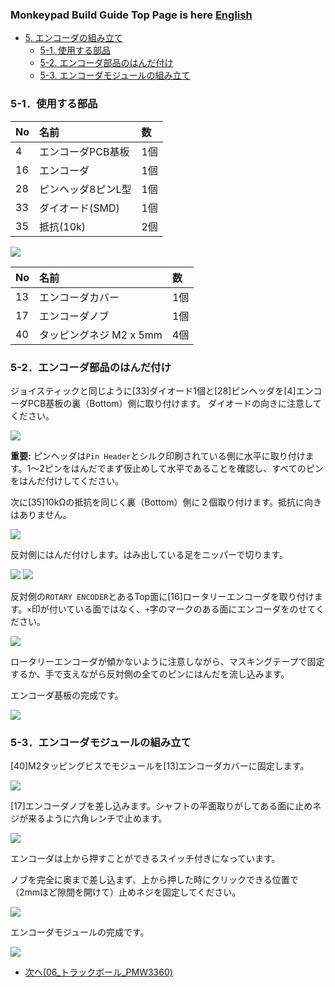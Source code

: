 ### Monkeypad Build Guide Top Page is here [English](01_build_guide.md)

  - [5. エンコーダの組み立て](05_エンコーダ.md)
    - [5-1. 使用する部品](./05_エンコーダ.md/#5-1使用する部品)
    - [5-2. エンコーダ部品のはんだ付け](./05_エンコーダ.md/#5-2エンコーダ部品のはんだ付け)
    - [5-3. エンコーダモジュールの組み立て](./05_エンコーダ.md/#5-3エンコーダモジュールの組み立て)

### 5-1．使用する部品

| No | 名前 | 数 |
|:-|:-|:-|
|  4 | エンコーダPCB基板 | 1個 |
| 16 | エンコーダ | 1個 |
| 28 | ピンヘッダ8ピンL型 | 1個 |
| 33 | ダイオード(SMD) | 1個 |
| 35 | 抵抗(10k) | 2個 |

![](../images/05/monkeypad_5_01.jpeg)

| No | 名前 | 数 |
|:-|:-|:-|
| 13 | エンコーダカバー | 1個 |
| 17 | エンコーダノブ | 1個 |
| 40 | タッピングネジ M2 x 5mm | 4個 |

### 5-2．エンコーダ部品のはんだ付け

ジョイスティックと同じように[33]ダイオード1個と[28]ピンヘッダを[4]エンコーダPCB基板の裏（Bottom）側に取り付けます。
ダイオードの向きに注意してください。

![](../images/05/monkeypad_5_02.jpeg)

**重要:**
ピンヘッダは`Pin Header`とシルク印刷されている側に水平に取り付けます。1〜2ピンをはんだでまず仮止めして水平であることを確認し、すべてのピンをはんだ付けしてください。

次に[35]10kΩの抵抗を同じく裏（Bottom）側に２個取り付けます。抵抗に向きはありません。

![](../images/05/monkeypad_5_03.jpeg)

反対側にはんだ付けします。はみ出している足をニッパーで切ります。

![](../images/05/monkeypad_5_04.jpeg)
![](../images/05/monkeypad_5_05.jpeg)

反対側の`ROTARY ENCODER`とあるTop面に[16]ロータリーエンコーダを取り付けます。`×`印が付いている面ではなく、`+`字のマークのある面にエンコーダをのせてください。

![](../images/05/monkeypad_5_06.jpeg)

ロータリーエンコーダが傾かないように注意しながら、マスキングテープで固定するか、手で支えながら反対側の全てのピンにはんだを流し込みます。

エンコーダ基板の完成です。

![](../images/05/monkeypad_5_07.jpeg)

### 5-3．エンコーダモジュールの組み立て

[40]M2タッピングビスでモジュールを[13]エンコーダカバーに固定します。

![](../images/05/monkeypad_5_08.jpeg)

[17]エンコーダノブを差し込みます。シャフトの平面取りがしてある面に止めネジが来るように六角レンチで止めます。

![](../images/05/monkeypad_5_09.jpeg)

エンコーダは上から押すことができるスイッチ付きになっています。

ノブを完全に奥まで差し込まず、上から押した時にクリックできる位置で（2mmほど隙間を開けて）止めネジを固定してください。

![](../images/05/monkeypad_5_10.jpeg)

エンコーダモジュールの完成です。

![](../images/05/monkeypad_5_11.jpeg)

  - [次へ(06_トラックボール_PMW3360)](06_トラックボール_PMW3360.md)

